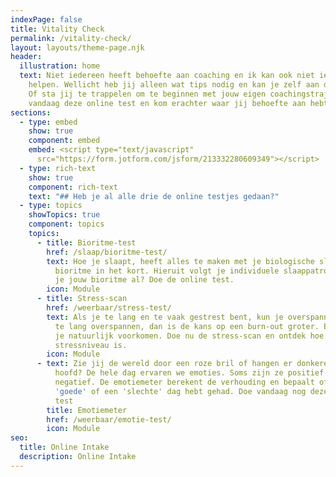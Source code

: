 ```yaml
---
indexPage: false
title: Vitality Check
permalink: /vitality-check/
layout: layouts/theme-page.njk
header:
  illustration: home
  text: Niet iedereen heeft behoefte aan coaching en ik kan ook niet iedereen
    helpen. Wellicht heb jij alleen wat tips nodig en kan je zelf aan de slag.
    Of sta jij te trappelen om te beginnen met jouw eigen coachingstraject? Doe
    vandaag deze online test en kom erachter waar jij behoefte aan hebt!
sections:
  - type: embed
    show: true
    component: embed
    embed: <script type="text/javascript"
      src="https://form.jotform.com/jsform/213332280609349"></script>
  - type: rich-text
    show: true
    component: rich-text
    text: "## Heb je al alle drie de online testjes gedaan?"
  - type: topics
    showTopics: true
    component: topics
    topics:
      - title: Bioritme-test
        href: /slaap/bioritme-test/
        text: Hoe je slaapt, heeft alles te maken met je biologische slaap-waakritme -
          bioritme in het kort. Hieruit volgt je individuele slaappatroon. Ken
          je jouw bioritme al? Doe de online test.
        icon: Module
      - title: Stress-scan
        href: /weerbaar/stress-test/
        text: Als je te lang en te vaak gestrest bent, kun je overspannen raken. Ben je
          te lang overspannen, dan is de kans op een burn-out groter. En dat wil
          je natuurlijk voorkomen. Doe nu de stress-scan en ontdek hoe hoog jouw
          stressniveau is.
        icon: Module
      - text: Zie jij de wereld door een roze bril of hangen er donkere wolken boven je
          hoofd? De hele dag ervaren we emoties. Soms zijn ze positief en soms
          negatief. De emotiemeter berekent de verhouding en bepaalt of je een
          'goede' of een 'slechte' dag hebt gehad. Doe vandaag nog deze online
          test
        title: Emotiemeter
        href: /weerbaar/emotie-test/
        icon: Module
seo:
  title: Online Intake
  description: Online Intake
---
```

